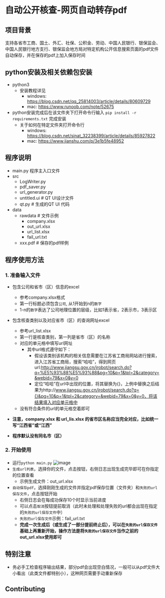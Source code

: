 # 自动公开核查-网页自动转存pdf
## 项目背景
支持各省市工商、国土、外汇、社保、公积金、劳动、中国人民银行、银保监会、中国人民银行地方支行、银保监会地方局对特定机构公开信息搜索页面的pdf文件自动保存，并在保存的pdf上加入保存时间

## python安装及相关依赖包安装
- python3
  - 安装教程详见 
    - windows: https://blog.csdn.net/qq_25814003/article/details/80609729
    - mac: https://www.runoob.com/note/52675
- python安装完成后在该文件夹下打开命令行输入 `pip install -r requirements.txt` 完成安装
  - 关于如何在特定文件夹打开命令行
    - windows: https://blog.csdn.net/sinat_32238399/article/details/85927822
    - mac: https://www.jianshu.com/p/3e1b5fe48952

## 程序说明
- main.py 程序主入口文件
- src
  - LogWriter.py
  - pdf_saver.py
  - url_generator.py
  - untitled.ui # QT UI设计文件
  - qt.py # 生成的QT UI 代码
- data
  - rawdata # 文件示例
    - company.xlsx
    - out_url.xlsx
    - url_list.xlsx
    - fail_url.txt
  - xxx.pdf # 保存的pdf样例

## 程序使用方法
### 1. 准备输入文件
- 包含公司和省市（区）信息的excel
  - 参考company.xlsx格式
  - 第一行标题必须包含`公司`, 从1开始到n的`数字`
  - 1-n的`数字`表达了公司地理位置的层级，比如1表示省，2表示市，3表示区

- 包含核查类别以及对应省市（区）的查询网址excel
  - 参考url_list.xlsx
  - 第一行是核查类别，第一列是省市（区）的名称
  - 对应的单元格中填写url网址
    - 其中url格式遵守如下：
      - 假设该类别该机构的相关信息需要在江苏省工商局网站进行搜索，进入江苏省工商局，搜索“哈哈”，得到网页url:http://www.jiangsu.gov.cn/jrobot/search.do?q=%E5%93%88%E5%93%88&pg=10&p=1&tpl=2&category=&webid=79&x=0&y=0
      - 定位“哈哈”在url中出现的位置，将其替换为{}，上例中替换之后结果为http://www.jiangsu.gov.cn/jrobot/search.do?q={}&pg=10&p=1&tpl=2&category=&webid=79&x=0&y=0，将该结果填入对应单元格中
  - 没有符合条件的url的单元格空着即可
- **注意，company.xlsx 和 url_lis.xlsx 的省市区名称应当完全对应，比如统一写“江西省”或“江西”**
- **程序默认没有同名市（区）**

### 2. 开始使用
####
- 运行`python main.py`
![image](https://github.com/cyl628/save-website-as-pdf/blob/main/figure/mainwindow.png)
- `生成url列表`，选择你的文件，点击按钮，右侧日志出现生成完毕即可在你指定的位置查看
  - 示例生成文件：out_url.xlsx
- `自动保存pdf`，选择刚刚生成的文件并指定pdf保存位置（文件夹）和`失败的url保存文件`，点击按钮开始
  - 右侧日志会在每成功保存10个时显示当前进度
  - 可以点击`取消`按钮提前取消（此时未处理和处理失败的url都会出现在指定的`失败的url保存文件`中）
  - `失败的url保存文件`示例：fail_url.txt
  - **完成一次生成后（或生成了一部分提前终止后），可以在`失败的url保存文件`基础上再重新开始，操作方法是将`失败的url保存文件`当作之前的out_url.xlsx使用即可**

## 特别注意
- 务必手工检查程序输出结果，部分pdf会出现空白情况，一般可以从pdf文件大小看出（此类文件都特别小），这种网页需要手动重新保存

## Contributing

